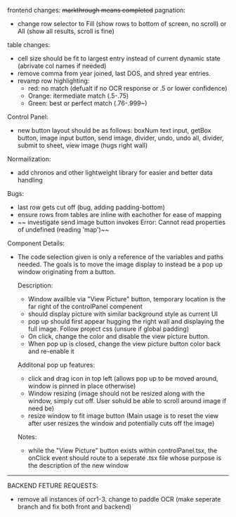 frontend changes: ~~markthrough means completed~~
pagnation:

- change row selector to Fill (show rows to bottom of screen, no scroll) or All (show all results, scroll is fine)

table changes:

- cell size should be fit to largest entry instead of current dynamic state (abrivate col names if needed)
- remove comma from year joined, last DOS, and shred year entries.
- revamp row highlighting:
  - red: no match (defualt if no OCR response or .5 or lower confidence)
  - Orange: itermediate match (.5-.75)
  - Green: best or perfect match (.76-.999~)

Control Panel:

- new button layout should be as follows:
  boxNum text input, getBox button, image input button, send image, divider, undo, undo all, divider, submit to sheet, view image (hugs right wall)

Normailization:

- add chronos and other lightweight library for easier and better data handling

Bugs:

- last row gets cut off (bug, adding padding-bottom)
- ensure rows from tables are inline with eachother for ease of mapping
- ~~ investigate send image button invokes Error: Cannot read properties of undefined (reading 'map')~~

Component Details:

- The code selection given is only a reference of the variables and paths needed. The goals is to move the image display to instead be a pop up window originating from a button.

  Description:

  - Window availble via "View Picture" button, temporary location is the far right of the controlPanel compenent
  - should display picture with similar background style as current UI
  - pop up should first appear hugging the right wall and displaying the full image. Follow project css (unsure if global padding)
  - On click, change the color and disable the view picture button.
  - When pop up is closed, change the view picture button color back and re-enable it

  Additonal pop up features:

  - click and drag icon in top left (allows pop up to be moved around, window is pinned in place otherwise)
  - Window resizing (image should not be resized along with the window, simply cut off. User sohuld be able to scroll around image if need be)
  - resize window to fit image button (Main usage is to reset the view after user resizes the window and potentially cuts off the image)

  Notes:

  - while the "View Picture" button exists within controlPanel.tsx, the onClick event should route to a seperate .tsx file whose purpose is the description of the new window

---

BACKEND FETURE REQUESTS:

- remove all instances of ocr1-3. change to paddle OCR (make seperate branch and fix both front and backend)
